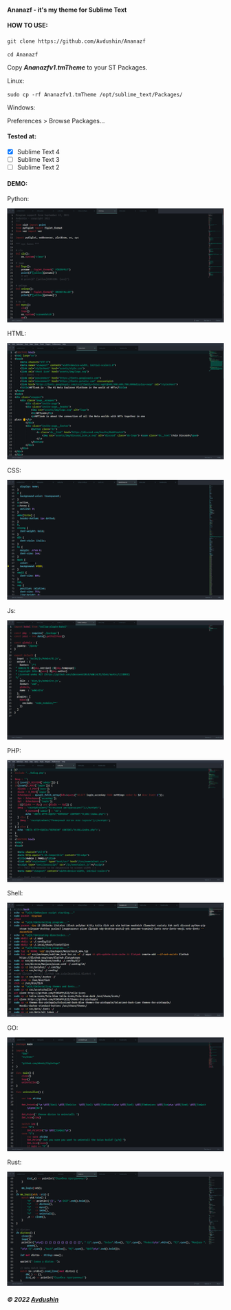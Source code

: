 #### Ananazf - it's my theme for Sublime Text 

#### HOW TO USE:

`git clone https://github.com/Avdushin/Ananazf`

`cd Ananazf`

Copy ***Ananazfv1.tmTheme*** to your ST Packages.

Linux: 

`sudo cp -rf Ananazfv1.tmTheme /opt/sublime_text/Packages/`

Windows:

Preferences > Browse Packages...

#### Tested at:

- [x] Sublime Text 4
- [ ] Sublime Text 3 
- [ ] Sublime Text 2

#### DEMO:

Python:

![pythonprev](demo/pythonprev.png)

HTML:

![htmlprev](demo/htmlprev.png)

CSS:

![cssprev](demo/cssprev.png)

Js:

![jsprev](demo/jsprev.png)

PHP:

![phpprev](demo/phpprev.png)

Shell:

![shprev](demo/shprev.png)

GO:

![goprev](demo/goprev.png)

Rust:

![rustprev](demo/rustprev.png)

###### **© 2022 [Avdushin](https://github.com/Avdushin)** 

